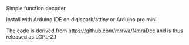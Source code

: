 Simple function decoder

Install with Arduino IDE on digispark/attiny or Arduino pro mini

The code is derived from https://github.com/mrrwa/NmraDcc and is thus released as LGPL-2.1